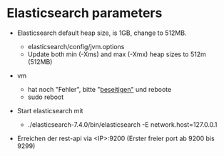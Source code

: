 # Elasticsearch parameters


- Elasticsearch default heap size, is 1GB, change to 512MB. 
   - elasticsearch/config/jvm.options 
   - Update both min (-Xms) and max (-Xmx) heap sizes to 512m (512MB)

- vm 
  -  hat noch "Fehler", bitte "[beseitigen"](https://github.com/AVitg/Projektfach-HS-NR_WS2019-20/tree/master/OS/configchanges) und reboote
  - sudo reboot
  

- Start elasticsearch mit
   - ./elasticsearch-7.4.0/bin/elasticsearch -E network.host=127.0.0.1
  
- Erreichen der rest-api via \<IP\>:9200  (Erster freier port ab 9200 bis 9299)

